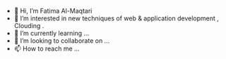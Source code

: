 - 👋 Hi, I’m Fatima Al-Maqtari
- 👀 I’m interested in new techniques of web & application development , Clouding .
- 🌱 I’m currently learning ...
- 💞️ I’m looking to collaborate on ...
- 📫 How to reach me ...

<!---
almaqtarif/almaqtarif is a ✨ special ✨ repository because its `README.md` (this file) appears on your GitHub profile.
You can click the Preview link to take a look at your changes.
--->
